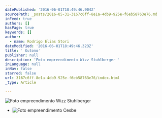 ```yaml
---
datePublished: '2016-06-01T18:49:46.904Z'
sourcePath: _posts/2016-05-31-3167c6ff-8e1a-4db9-925e-f6eb58763e76.md
inFeed: true
authors: []
hasPage: true
keywords: []
author:
  - name: Rodrigo Elias Stori
dateModified: '2016-06-01T18:49:46.323Z'
title: ' Outono'
publisher: null
description: 'Foto empreendimento Wizz Stuhlberger '
inLanguage: null
inNav: false
starred: false
url: 3167c6ff-8e1a-4db9-925e-f6eb58763e76/index.html
_type: Article

---
```

![Foto empreendimento Wizz Stuhlberger ](https://s3-us-west-2.amazonaws.com/the-grid-img/p/cfaeeb81582f18f4700ea2338bc992bb8ba8e0b6.jpg)

* ![Foto empreendimento Cesbe](https://s3-us-west-2.amazonaws.com/the-grid-img/p/dfd3e88ca48b7c74eca0ea5e14b1dcec603fcec9.jpg)